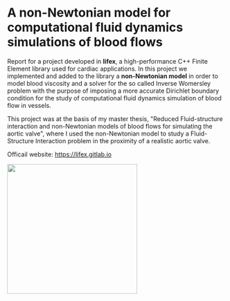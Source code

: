 # A non-Newtonian model for computational fluid dynamics simulations of blood flows
Report for a project developed in **lifex**, a high-performance C++ Finite Element library used for cardiac applications. In this project we implemented and added to the library a **non-Newtonian model** in order to model blood viscosity and a solver for the so called Inverse Womersley problem with the purpose of imposing a more accurate Dirichlet boundary condition for the study of computational fluid dynamics simulation of blood flow in vessels. 

This project was at the basis of my master thesis, "Reduced Fluid-structure interaction and non-Newtonian models of blood flows for simulating the aortic valve", where I used the non-Newtonian model to study a Fluid-Structure Interaction problem in the proximity of a realistic aortic valve.

Officail website: https://lifex.gitlab.io


<img src="./media/velocity_streamline.gif" width="300" />
